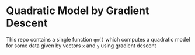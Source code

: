 # Quadratic Model by Gradient Descent

This repo contains a single function `qm()` which computes a quadratic model for some data given by vectors `x` and `y` using gradient descent
